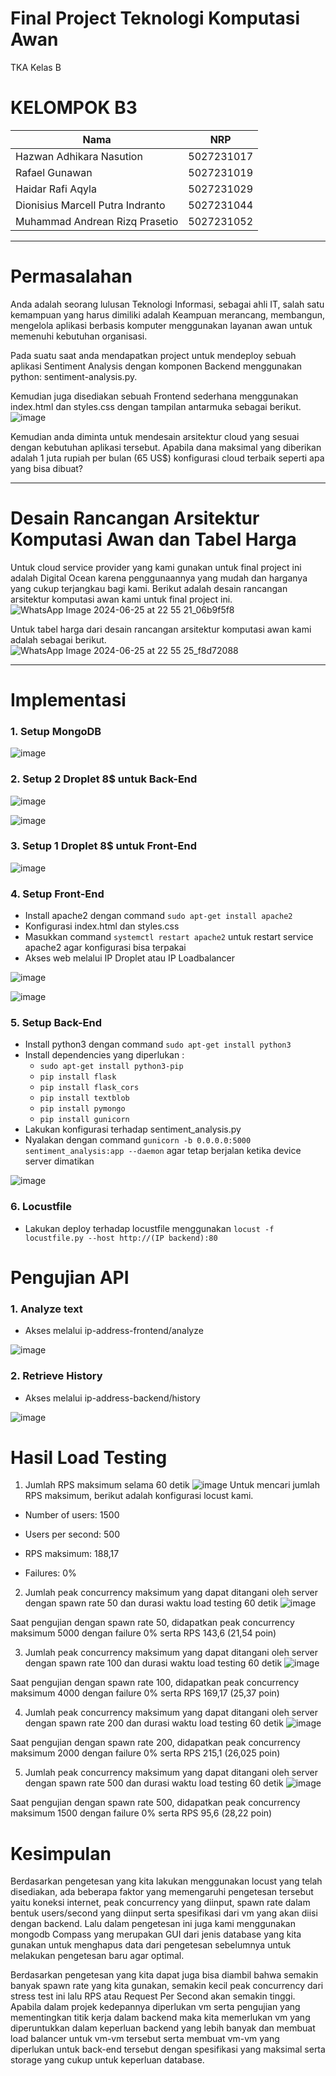 # Final Project Teknologi Komputasi Awan
TKA Kelas B
# KELOMPOK B3 #
| Nama      | NRP         |
  |-----------|-------------|
  | Hazwan Adhikara Nasution | 5027231017   |
  | Rafael Gunawan | 5027231019  |  
  | Haidar Rafi Aqyla  | 5027231029  |
  | Dionisius Marcell Putra Indranto  | 5027231044  |
  | Muhammad Andrean Rizq Prasetio  | 5027231052  |

---
# Permasalahan #
Anda adalah seorang lulusan Teknologi Informasi, sebagai ahli IT, salah satu kemampuan yang harus dimiliki adalah Keampuan merancang, membangun, mengelola aplikasi berbasis komputer menggunakan layanan awan untuk memenuhi kebutuhan organisasi.

Pada suatu saat anda mendapatkan project untuk mendeploy sebuah aplikasi Sentiment Analysis dengan komponen Backend menggunakan python: sentiment-analysis.py.

Kemudian juga disediakan sebuah Frontend sederhana menggunakan index.html dan styles.css dengan tampilan antarmuka sebagai berikut.
![image](https://github.com/haidarRA/fp-tka/assets/149871906/eaad3cf1-0214-492a-b506-6882d98b5e53)

Kemudian anda diminta untuk mendesain arsitektur cloud yang sesuai dengan kebutuhan aplikasi tersebut. Apabila dana maksimal yang diberikan adalah 1 juta rupiah per bulan (65 US$) konfigurasi cloud terbaik seperti apa yang bisa dibuat?

---
# Desain Rancangan Arsitektur Komputasi Awan dan Tabel Harga #
Untuk cloud service provider yang kami gunakan untuk final project ini adalah Digital Ocean karena penggunaannya yang mudah dan harganya yang cukup terjangkau bagi kami.
Berikut adalah desain rancangan arsitektur komputasi awan kami untuk final project ini.
![WhatsApp Image 2024-06-25 at 22 55 21_06b9f5f8](https://github.com/v0rein/fp-tka/assets/143814923/c70fc200-9a0e-47f8-a206-59e63029af2e)

Untuk tabel harga dari desain rancangan arsitektur komputasi awan kami adalah sebagai berikut.
![WhatsApp Image 2024-06-25 at 22 55 25_f8d72088](https://github.com/v0rein/fp-tka/assets/143814923/da3e2c84-644c-4bf0-ac88-f524e88d4bab)

---
# Implementasi
### 1. Setup MongoDB
![image](https://github.com/haidarRA/fp-tka/assets/143814923/a3227ec5-13c0-41a4-859c-bddfe06cd3ff)

### 2. Setup 2 Droplet 8$ untuk Back-End
![image](https://github.com/v0rein/fp-tka/assets/143814923/bf75806d-f4ba-48d1-b360-4084ceb11622)

![image](https://github.com/v0rein/fp-tka/assets/143814923/379990eb-747a-43c8-a2ac-39adec756cb7)

### 3. Setup 1 Droplet 8$ untuk Front-End
![image](https://github.com/v0rein/fp-tka/assets/143814923/23e35837-6a4b-4465-974e-a12854ea0b81)

### 4. Setup Front-End
- Install apache2 dengan command `sudo apt-get install apache2`
- Konfigurasi index.html dan styles.css
- Masukkan command `systemctl restart apache2` untuk restart service apache2 agar konfigurasi bisa terpakai
- Akses web melalui IP Droplet atau IP Loadbalancer

![image](https://github.com/haidarRA/fp-tka/assets/143814923/3cd33dbb-4499-438b-8543-7244f6fe1f72)

![image](https://github.com/v0rein/fp-tka/assets/143814923/731324d4-027e-4733-bb5a-7d0b5d5888aa)

### 5. Setup Back-End
- Install python3 dengan command `sudo apt-get install python3`
- Install dependencies yang diperlukan :
  - `sudo apt-get install python3-pip`
  - `pip install flask`
  - `pip install flask_cors`
  - `pip install textblob`
  - `pip install pymongo`
  - `pip install gunicorn`
- Lakukan konfigurasi terhadap sentiment_analysis.py
- Nyalakan dengan command `gunicorn -b 0.0.0.0:5000 sentiment_analysis:app --daemon` agar tetap berjalan ketika device server dimatikan

![image](https://github.com/v0rein/fp-tka/assets/143814923/0f675575-e283-4fc0-82ae-f6185d95401c)

### 6. Locustfile
- Lakukan deploy terhadap locustfile menggunakan `locust -f locustfile.py --host http://(IP backend):80`

# Pengujian API

### 1. Analyze text
- Akses melalui ip-address-frontend/analyze

![image](https://github.com/haidarRA/fp-tka/assets/143814923/711f59ab-c788-4568-9431-cd42f25b3622)

### 2. Retrieve History
- Akses melalui ip-address-backend/history

![image](https://github.com/haidarRA/fp-tka/assets/143814923/3249bb87-a5e8-44fc-9798-334e31b184f5)

# Hasil Load Testing
1. Jumlah RPS maksimum selama 60 detik
![image](https://github.com/v0rein/fp-tka/assets/143814923/4ea5da57-d61c-4976-ad88-41833770eb12)
Untuk mencari jumlah RPS maksimum, berikut adalah konfigurasi locust kami.

* Number of users: 1500

* Users per second: 500

* RPS maksimum: 188,17

* Failures: 0%

2. Jumlah peak concurrency maksimum yang dapat ditangani oleh server dengan spawn rate 50 dan durasi waktu load testing 60 detik
![image](https://github.com/v0rein/fp-tka/assets/143814923/20663ddf-5df3-4745-8417-55232ffd5c8b)

Saat pengujian dengan spawn rate 50, didapatkan peak concurrency maksimum 5000 dengan failure 0% serta RPS 143,6 (21,54 poin)

3. Jumlah peak concurrency maksimum yang dapat ditangani oleh server dengan spawn rate 100 dan durasi waktu load testing 60 detik
![image](https://github.com/v0rein/fp-tka/assets/143814923/75d6a565-0c04-4274-b3f4-efc2d8cc8975)

Saat pengujian dengan spawn rate 100, didapatkan peak concurrency maksimum 4000 dengan failure 0% serta RPS 169,17 (25,37 poin)

4. Jumlah peak concurrency maksimum yang dapat ditangani oleh server dengan spawn rate 200 dan durasi waktu load testing 60 detik
![image](https://github.com/haidarRA/fp-tka/assets/143814923/7a782558-40cb-486a-be9e-7db0fbcafed7)

Saat pengujian dengan spawn rate 200, didapatkan peak concurrency maksimum 2000 dengan failure 0% serta RPS 215,1 (26,025 poin)

5. Jumlah peak concurrency maksimum yang dapat ditangani oleh server dengan spawn rate 500 dan durasi waktu load testing 60 detik
![image](https://github.com/haidarRA/fp-tka/assets/143814923/57f030a2-37c0-42d2-8d45-de2a33b16fe2)

Saat pengujian dengan spawn rate 500, didapatkan peak concurrency maksimum 1500 dengan failure 0% serta RPS 95,6 (28,22 poin)
# Kesimpulan
Berdasarkan pengetesan yang kita lakukan menggunakan locust yang telah disediakan, ada beberapa faktor yang memengaruhi pengetesan tersebut yaitu koneksi internet, peak concurrency yang diinput, spawn rate dalam bentuk users/second yang diinput serta spesifikasi dari vm yang akan diisi dengan backend. Lalu dalam pengetesan ini juga kami menggunakan mongodb Compass yang merupakan GUI dari jenis database yang kita gunakan untuk menghapus data dari pengetesan sebelumnya untuk melakukan pengetesan baru agar optimal.

Berdasarkan pengetesan yang kita dapat juga bisa diambil bahwa semakin banyak spawn rate yang kita gunakan, semakin kecil peak concurrency dari stress test ini lalu RPS atau Request Per Second akan semakin tinggi.
Apabila dalam projek kedepannya diperlukan vm serta pengujian yang mementingkan titik kerja dalam backend maka kita memerlukan vm yang diperuntukkan dalam keperluan backend yang lebih banyak dan membuat load balancer untuk vm-vm tersebut serta membuat vm-vm yang diperlukan untuk back-end tersebut dengan spesifikasi yang maksimal serta storage yang cukup untuk keperluan database.

